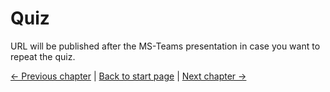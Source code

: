 # Quiz

URL will be published after the MS-Teams presentation in case you want to repeat the quiz.

[← Previous chapter](getting_started.md) | [Back to start page](index.md) | [Next chapter →](exercises.md)